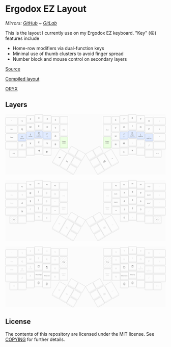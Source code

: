 Ergodox EZ Layout
=================

*Mirrors: [GitHub] ~ [GitLab]*

This is the layout I currently use on my Ergodox EZ keyboard. "Key" (😜)
features include

-   Home-row modifiers via dual-function keys
-   Minimal use of thumb clusters to avoid finger spread
-   Number block and mouse control on secondary layers

[Source](src)

[Compiled layout](gaW9a.hex)

[ORYX](https://configure.ergodox-ez.com/ergodox-ez/layouts/gaW9a/latest/0)

Layers
------

![Layer 0](layer-0.png)

![Layer 1](layer-1.png)

![Layer 2](layer-2.png)

License
-------

The contents of this repository are licensed under the MIT license. See
[COPYING](COPYING) for further details.

[GitHub]: https://github.com/Johennes/ergodox-layout
[GitLab]: https://gitlab.com/cherrypicker/ergodox-layout
